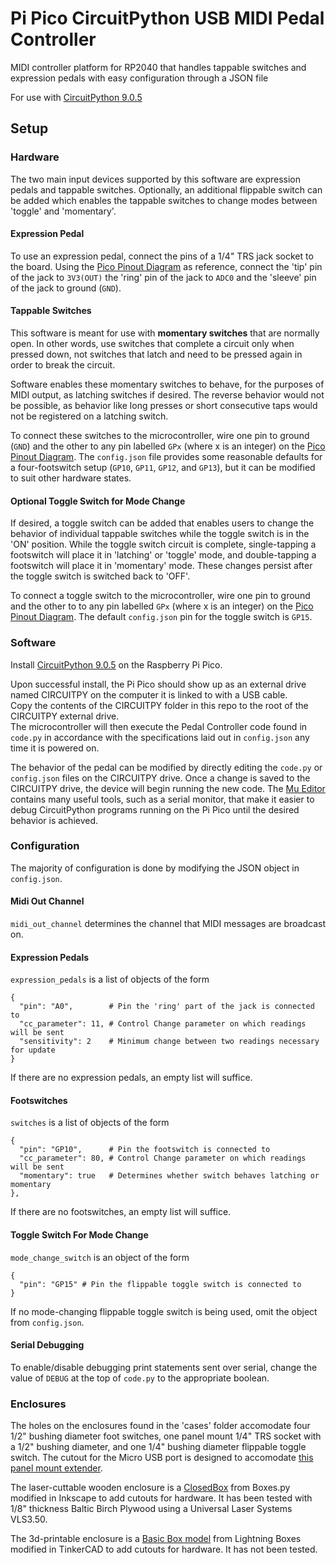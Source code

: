 # Pi Pico CircuitPython USB MIDI Pedal Controller
MIDI controller platform for RP2040 that handles tappable switches and expression pedals with easy configuration through a JSON file

For use with [CircuitPython 9.0.5](https://github.com/adafruit/circuitpython/releases/tag/9.0.5)

## Setup
### Hardware
The two main input devices supported by this software are expression pedals and tappable switches. Optionally, an additional flippable switch can be added which enables the tappable switches to change modes between 'toggle' and 'momentary'. 

#### Expression Pedal
To use an expression pedal, connect the pins of a 1/4" TRS jack socket to the board. Using the [Pico Pinout Diagram](https://learn.adafruit.com/assets/99339) as reference, connect the 'tip' pin of the jack to `3V3(OUT)` the 'ring' pin of the jack to `ADC0` and the 'sleeve' pin of the jack to ground (`GND`).

#### Tappable Switches
This software is meant for use with **momentary switches** that are normally open. In other words, use switches that complete a circuit only when pressed down, not switches that latch and need to be pressed again in order to break the circuit. 

Software enables these momentary switches to behave, for the purposes of MIDI output, as latching switches if desired. The reverse behavior would not be possible, as behavior like long presses or short consecutive taps would not be registered on a latching switch.

To connect these switches to the microcontroller, wire one pin to ground (`GND`) and the other to any pin labelled `GPx` (where x is an integer) on the [Pico Pinout Diagram](https://learn.adafruit.com/assets/99339). The `config.json` file provides some reasonable defaults for a four-footswitch setup (`GP10`, `GP11`, `GP12`, and `GP13`), but it can be modified to suit other hardware states.

#### Optional Toggle Switch for Mode Change
If desired, a toggle switch can be added that enables users to change the behavior of individual tappable switches while the toggle switch is in the 'ON' position. While the toggle switch circuit is complete, single-tapping a footswitch will place it in 'latching' or 'toggle' mode, and double-tapping a footswitch will place it in 'momentary' mode. These changes persist after the toggle switch is switched back to 'OFF'.

To connect a toggle switch to the microcontroller, wire one pin to ground and the other to to any pin labelled `GPx` (where x is an integer) on the [Pico Pinout Diagram](https://learn.adafruit.com/assets/99339). The default `config.json` pin for the toggle switch is `GP15`.

### Software
Install [CircuitPython 9.0.5](https://github.com/adafruit/circuitpython/releases/tag/9.0.5) on the Raspberry Pi Pico.  

Upon successful install, the Pi Pico should show up as an external drive named CIRCUITPY on the computer it is linked to with a USB cable.  
Copy the contents of the CIRCUITPY folder in this repo to the root of the CIRCUITPY external drive.  
The microcontroller will then execute the Pedal Controller code found in `code.py` in accordance with the specifications laid out in `config.json` any time it is powered on.

The behavior of the pedal can be modified by directly editing the `code.py` or `config.json` files on the CIRCUITPY drive. Once a change is saved to the CIRCUITPY drive, the device will begin running the new code. The [Mu Editor](https://codewith.mu/) contains many useful tools, such as a serial monitor, that make it easier to debug CircuitPython programs running on the Pi Pico until the desired behavior is achieved.

### Configuration
The majority of configuration is done by modifying the JSON object in `config.json`.  

#### Midi Out Channel
`midi_out_channel` determines the channel that MIDI messages are broadcast on.  

#### Expression Pedals
`expression_pedals` is a list of objects of the form
```
{
  "pin": "A0",        # Pin the 'ring' part of the jack is connected to
  "cc_parameter": 11, # Control Change parameter on which readings will be sent
  "sensitivity": 2    # Minimum change between two readings necessary for update
}
```
If there are no expression pedals, an empty list will suffice.  

#### Footswitches
`switches` is a list of objects of the form
```
{
  "pin": "GP10",      # Pin the footswitch is connected to
  "cc_parameter": 80, # Control Change parameter on which readings will be sent
  "momentary": true   # Determines whether switch behaves latching or momentary
},
```
If there are no footswitches, an empty list will suffice.

#### Toggle Switch For Mode Change
`mode_change_switch` is an object of the form
```
{
  "pin": "GP15" # Pin the flippable toggle switch is connected to
}
```
If no mode-changing flippable toggle switch is being used, omit the object from `config.json`.
 
#### Serial Debugging
To enable/disable debugging print statements sent over serial, change the value of `DEBUG` at the top of `code.py` to the appropriate boolean.


### Enclosures
The holes on the enclosures found in the 'cases' folder accomodate four 1/2" bushing diameter foot switches, one panel mount 1/4" TRS socket with a 1/2" bushing diameter, and one 1/4" bushing diameter flippable toggle switch. The cutout for the Micro USB port is designed to accomodate [this panel mount extender](https://www.adafruit.com/product/3258).

The laser-cuttable wooden enclosure is a [ClosedBox](https://boxes.hackerspace-bamberg.de/ClosedBox?language=en) from Boxes.py modified in Inkscape to add cutouts for hardware. It has been tested with 1/8" thickness Baltic Birch Plywood using a Universal Laser Systems VLS3.50.

The 3d-printable enclosure is a [Basic Box model](https://lightningboxes.com/product/basic-box/) from Lightning Boxes modified in TinkerCAD to add cutouts for hardware. It has not been tested.

